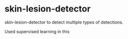 # skin-lesion-detector
skin-lesion-detector
to detect multiple types of detections.

Used supervised learning in this
